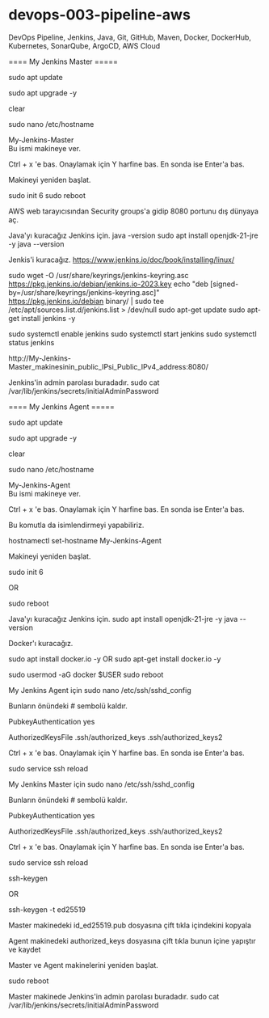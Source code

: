 # devops-003-pipeline-aws
DevOps Pipeline, Jenkins, Java, Git, GitHub, Maven, Docker, DockerHub, Kubernetes, SonarQube, ArgoCD, AWS Cloud

====  My Jenkins Master  =====

sudo apt update

sudo apt upgrade -y

clear



sudo nano /etc/hostname

My-Jenkins-Master  
Bu ismi makineye ver.

Ctrl + x 'e bas.
Onaylamak için Y harfine bas.
En sonda ise Enter'a bas.


Makineyi yeniden başlat.

sudo init 6
sudo reboot


AWS web tarayıcısından Security groups'a gidip
8080 portunu dış dünyaya aç.



Java'yı kuracağız Jenkins için.
java -version
sudo apt install openjdk-21-jre -y
java --version





Jenkis'i kuracağız.
https://www.jenkins.io/doc/book/installing/linux/


sudo wget -O /usr/share/keyrings/jenkins-keyring.asc \
https://pkg.jenkins.io/debian/jenkins.io-2023.key
echo "deb [signed-by=/usr/share/keyrings/jenkins-keyring.asc]" \
https://pkg.jenkins.io/debian binary/ | sudo tee \
/etc/apt/sources.list.d/jenkins.list > /dev/null
sudo apt-get update
sudo apt-get install jenkins  -y



sudo systemctl enable jenkins
sudo systemctl start jenkins
sudo systemctl status jenkins


http://My-Jenkins-Master_makinesinin_public_IPsi_Public_IPv4_address:8080/



Jenkins'in admin parolası buradadır.
sudo cat  /var/lib/jenkins/secrets/initialAdminPassword





====  My Jenkins Agent  =====

sudo apt update

sudo apt upgrade -y

clear



sudo nano /etc/hostname

My-Jenkins-Agent  
Bu ismi makineye ver.

Ctrl + x 'e bas.
Onaylamak için Y harfine bas.
En sonda ise Enter'a bas.


Bu komutla da isimlendirmeyi yapabiliriz.

hostnamectl set-hostname My-Jenkins-Agent



Makineyi yeniden başlat.

sudo init 6

OR

sudo reboot




Java'yı kuracağız Jenkins için.
sudo apt install openjdk-21-jre -y
java --version


Docker'ı kuracağız.

sudo apt  install docker.io  -y
OR
sudo apt-get  install docker.io  -y

sudo usermod -aG docker $USER
sudo reboot







My Jenkins Agent için
sudo nano /etc/ssh/sshd_config

Bunların önündeki # sembolü kaldır.

PubkeyAuthentication yes

AuthorizedKeysFile      .ssh/authorized_keys .ssh/authorized_keys2


Ctrl + x 'e bas.
Onaylamak için Y harfine bas.
En sonda ise Enter'a bas.


sudo service ssh reload







My Jenkins Master için
sudo nano /etc/ssh/sshd_config


Bunların önündeki # sembolü kaldır.

PubkeyAuthentication yes

AuthorizedKeysFile      .ssh/authorized_keys .ssh/authorized_keys2


Ctrl + x 'e bas.
Onaylamak için Y harfine bas.
En sonda ise Enter'a bas.


sudo service ssh reload


ssh-keygen

OR

ssh-keygen -t ed25519


Master makinedeki id_ed25519.pub dosyasına çift tıkla
içindekini kopyala

Agent makinedeki authorized_keys dosyasına çift tıkla
bunun içine yapıştır ve kaydet


Master ve Agent makinelerini yeniden başlat.

sudo reboot







Master makinede
Jenkins'in admin parolası buradadır.
sudo cat  /var/lib/jenkins/secrets/initialAdminPassword
